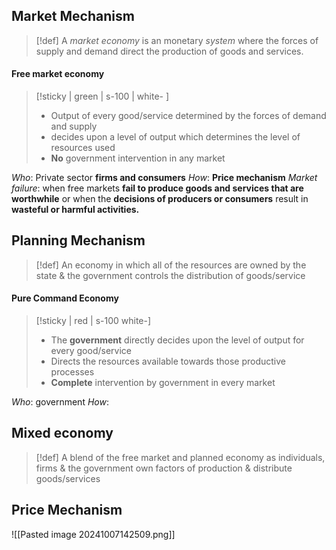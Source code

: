 ## Market Mechanism 

> [!def] A _market economy_ is an monetary _system_ where the forces of supply and demand direct the production of goods and services.
#### Free market economy
> [!sticky | green | s-100 | white- ]
> - Output of every good/service determined by the forces of demand and supply
> - decides upon a level of output which determines the level of resources used
> - **No** government intervention in any market

*Who*: Private sector **firms and consumers**
*How*: **Price mechanism**
*Market failure*: when free markets **fail to produce goods and services that are worthwhile** or when the **decisions of producers or consumers** result in **wasteful or harmful activities.**
## Planning Mechanism

> [!def] An economy in which all of the resources are owned by the state & the government controls the distribution of goods/service
#### Pure Command Economy
> [!sticky | red | s-100 white-]
> - The **government** directly decides upon the level of output for every good/service
> - Directs the resources available towards those productive processes
> - **Complete** intervention by government in every market

*Who*: government
*How*: 

## Mixed economy
> [!def] A blend of the free market and planned economy as individuals, firms & the government own factors of production & distribute goods/services

## Price Mechanism
![[Pasted image 20241007142509.png]]